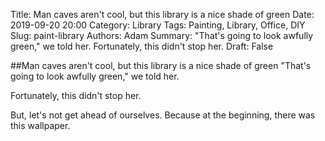 Title: Man caves aren't cool, but this library is a nice shade of green
Date: 2019-09-20 20:00
Category: Library
Tags: Painting, Library, Office, DIY
Slug: paint-library
Authors: Adam
Summary: "That's going to look awfully green," we told her. Fortunately, this didn't stop her.
Draft: False

##Man caves aren't cool, but this library is a nice shade of green
"That's going to look awfully green," we told her. 

Fortunately, this didn't stop her. 

But, let's not get ahead of ourselves. Because at the beginning, there was this wallpaper.

